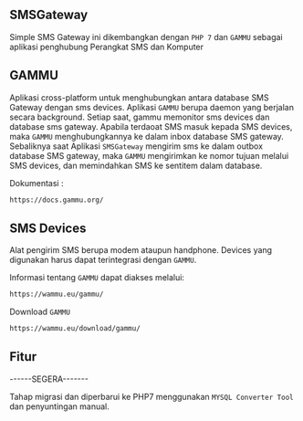## SMSGateway
Simple SMS Gateway ini dikembangkan dengan `PHP 7` dan `GAMMU` sebagai aplikasi penghubung Perangkat SMS dan Komputer

## GAMMU
Aplikasi cross-platform untuk menghubungkan antara database SMS Gateway dengan sms devices. Aplikasi `GAMMU` berupa daemon yang berjalan secara background. Setiap saat, gammu memonitor sms devices dan database sms gateway. Apabila terdaoat SMS masuk kepada SMS devices, maka `GAMMU` menghubungkannya ke dalam inbox database SMS gateway. Sebaliknya saat Aplikasi `SMSGateway` mengirim sms ke dalam outbox database SMS gateway, maka `GAMMU` mengirimkan ke nomor tujuan melalui SMS devices, dan memindahkan SMS ke sentitem dalam database.

Dokumentasi :

```bash
https://docs.gammu.org/
```

## SMS Devices
Alat pengirim SMS berupa modem ataupun handphone. Devices yang digunakan harus dapat terintegrasi dengan `GAMMU`.

Informasi tentang `GAMMU` dapat diakses melalui:
```bash
https://wammu.eu/gammu/
```

Download `GAMMU`

```bash
https://wammu.eu/download/gammu/
```

## Fitur

------SEGERA-------

Tahap migrasi dan diperbarui ke PHP7 menggunakan `MYSQL Converter Tool` dan penyuntingan manual.


